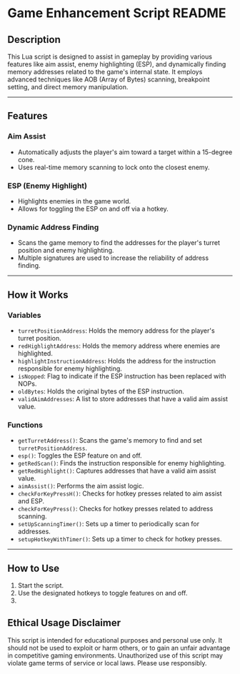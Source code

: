 # Game Enhancement Script README

## Description

This Lua script is designed to assist in gameplay by providing various features like aim assist, enemy highlighting (ESP), and dynamically finding memory addresses related to the game's internal state. It employs advanced techniques like AOB (Array of Bytes) scanning, breakpoint setting, and direct memory manipulation.

---

## Features

### Aim Assist

- Automatically adjusts the player's aim toward a target within a 15-degree cone.
- Uses real-time memory scanning to lock onto the closest enemy.

### ESP (Enemy Highlight)

- Highlights enemies in the game world.
- Allows for toggling the ESP on and off via a hotkey.

### Dynamic Address Finding

- Scans the game memory to find the addresses for the player's turret position and enemy highlighting.
- Multiple signatures are used to increase the reliability of address finding.

---

## How it Works

### Variables

- `turretPositionAddress`: Holds the memory address for the player's turret position.
- `redHighlightAddress`: Holds the memory address where enemies are highlighted.
- `highlightInstructionAddress`: Holds the address for the instruction responsible for enemy highlighting.
- `isNopped`: Flag to indicate if the ESP instruction has been replaced with NOPs.
- `oldBytes`: Holds the original bytes of the ESP instruction.
- `validAimAddresses`: A list to store addresses that have a valid aim assist value.

### Functions

- `getTurretAddress()`: Scans the game's memory to find and set `turretPositionAddress`.
- `esp()`: Toggles the ESP feature on and off.
- `getRedScan()`: Finds the instruction responsible for enemy highlighting.
- `getRedHighlight()`: Captures addresses that have a valid aim assist value.
- `aimAssist()`: Performs the aim assist logic.
- `checkForKeyPressH()`: Checks for hotkey presses related to aim assist and ESP.
- `checkForKeyPress()`: Checks for hotkey presses related to address scanning.
- `setUpScanningTimer()`: Sets up a timer to periodically scan for addresses.
- `setupHotkeyWithTimer()`: Sets up a timer to check for hotkey presses.

---

## How to Use

1. Start the script.
2. Use the designated hotkeys to toggle features on and off.
3. 
## Ethical Usage Disclaimer

This script is intended for educational purposes and personal use only. It should not be used to exploit or harm others, or to gain an unfair advantage in competitive gaming environments. Unauthorized use of this script may violate game terms of service or local laws. Please use responsibly.
